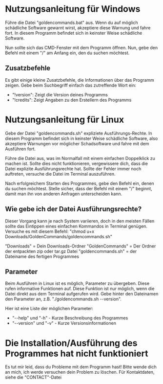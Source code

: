 # Nutzungsanleitung für Windows
Führe die Datei "goldencommands.bat" aus. Wenn du auf möglich schädliche
Software gewarnt wirst, akzeptiere diese Warnung und fahre fort. In diesem
Programm befindet sich in keinster Weise schädliche Software.

Nun sollte sich das CMD-Fenster mit dem Programm öffnen. Nun, gebe den Befehl
mit einem "/" am Anfang ein, den du suchen möchtest.

## Zusatzbefehle ##
Es gibt einige kleine Zusatzbefehle, die Informationen über das Programm zeigen.
Gebe beim Suchbegriff einfach das zutreffende Wort ein:
* "!version": Zeigt die Version deines Programms
* "!credits": Zeigt Angaben zu den Erstellern des Programms

# Nutzungsanleitung für Linux
Gebe der Datei "goldencommands.sh" expliziete Ausführungs-Rechte. In diesem
Programm befindet sich in keinster Weise schädliche Software, also akzeptiere
Warnungen vor möglicher Schadsoftware und fahre mit dem Ausführen fort.

Führe die Datei aus, was im Normalfall mit einem einfachen Doppelklick zu
machen ist. Sollte dies nicht funktionieren, vergewissere dich, dass die Datei
explizite Ausführungsrechte hat. Sollte der Fehler immer noch auftreten,
versuche die Datei im Terminal auszuführen.

Nach erfolgreichem Starten des Programmes, gebe den Befehl ein, denen du suchen
möchtest. Stelle sicher, dass der Befehl mit einem "/" beginnt, damit man ihn
von anderen Anfragen unterscheiden kann.

## Wie gebe ich der Datei Ausführungsrechte?
Dieser Vorgang kann je nach System variieren, doch in den meisten Fällen sollte
das Eintippen eines einfachen Kommandos in Terminal genügen.
Versuche es mit diesem Befehl:
"chmod u+x Downloads/GoldenCommands/goldencommands.sh"

"Downloads" = Dein Downloads-Ordner
"GoldenCommands" = Der Ordner der entpackten zip oder tar.gz Datei
"goldencommands.sh" = der Dateiname des fertigen Programmes

## Parameter ##
Beim Ausführen in Linux ist es möglich, Parameter zu übergeben. Diese rufen
informative Funktionen auf. Diese Funktion ist nur möglich, wenn die Datei
direkt aus dem Terminal aufgerufen wird. Gebe hinter den Dateinamen den
Parameter an, z.B. "./goldencommands.sh --version".

Hier ist eine Liste der möglichen Parameter:
* "--help" und "-h" - Kurze Beschreibung des Programmes
* "--version" und "-v" - Kurze Versionsinformationen

# Die Installation/Ausführung des Programmes hat nicht funktioniert
Es tut mir leid, dass du Probleme mit dem Programm hast! Bitte wende dich an
mich, ich werde versuchen dein Problem zu löschen. Für Kontaktdaten, siehe die
"CONTACT"-Datei
